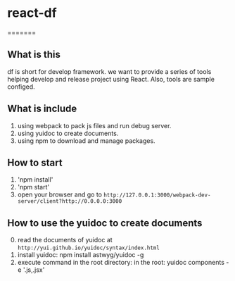 # react-df
=======

What is this
------
df is short for develop framework. we want to provide a series of tools helping develop and release project using React.
Also, tools are sample configed.

What is include
------
1. using webpack to pack js files and run debug server.
2. using yuidoc to create documents.
3. using npm to download and manage packages.

How to start
------
1. 'npm install' 
2. 'npm start'
3. open your browser and go to `http://127.0.0.1:3000/webpack-dev-server/client?http://0.0.0.0:3000`

How to use the yuidoc to create documents
------
0. read the documents of yuidoc at `http://yui.github.io/yuidoc/syntax/index.html`
1. install yuidoc: npm install astwyg/yuidoc -g
2. execute command in the root directory: in the root: yuidoc components -e '.js,.jsx'